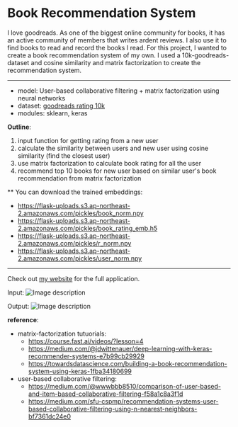 # Book Recommendation System
I love goodreads. As one of the biggest online community for books, it has an active community of members that writes ardent reviews. I also use it to find books to read and record the books I read. For this project, I wanted to create a book recommendation system of my own. I used a 10k-goodreads-dataset and cosine similarity and matrix factorization to create the recommendation system.
___

- model: User-based collaborative filtering + matrix factorization using neural networks
- dataset: [goodreads rating 10k](https://github.com/zygmuntz/goodbooks-10k)
- modules: sklearn, keras

**Outline**:

1. input function for getting rating from a new user
2. calculate the similarity between users and new user using cosine similarity (find the closest user)
3. use matrix factorization to calculate book rating for all the user
4. recommend top 10 books for new user based on similar user's book recommendation from matrix factorization

** You can download the trained embeddings:
- https://flask-uploads.s3.ap-northeast-2.amazonaws.com/pickles/book_norm.npy
- https://flask-uploads.s3.ap-northeast-2.amazonaws.com/pickles/book_rating_emb.h5
- https://flask-uploads.s3.ap-northeast-2.amazonaws.com/pickles/r_norm.npy
- https://flask-uploads.s3.ap-northeast-2.amazonaws.com/pickles/user_norm.npy
___
Check out [my website]() for the full application.

Input: 
![Image description](https://i.imgur.com/unRlcvC.png)

Output:
![Image description](https://i.imgur.com/h9qOCse.png)

**reference**:
* matrix-factorization tutuorials: 
    - https://course.fast.ai/videos/?lesson=4
    - https://medium.com/@jdwittenauer/deep-learning-with-keras-recommender-systems-e7b99cb29929
    - https://towardsdatascience.com/building-a-book-recommendation-system-using-keras-1fba34180699
* user-based collaborative filtering: 
    - https://medium.com/@wwwbbb8510/comparison-of-user-based-and-item-based-collaborative-filtering-f58a1c8a3f1d
    - https://medium.com/sfu-cspmp/recommendation-systems-user-based-collaborative-filtering-using-n-nearest-neighbors-bf7361dc24e0

